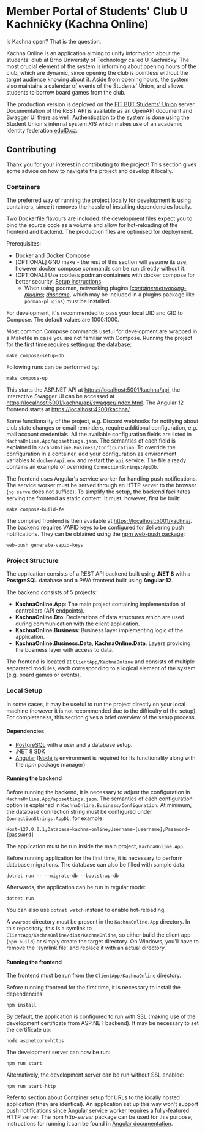 # Member Portal of Students' Club U Kachničky (Kachna Online)

Is Kachna open? That is the question.

Kachna Online is an application aiming to unify information about the
students' club at Brno University of Technology called U Kachničky.
The most crucial element of the system is informing about opening hours of the club,
which are dynamic, since opening the club is pointless without the target
audience knowing about it.
Aside from opening hours, the system also maintains a calendar of events
of the Students' Union, and allows students to borrow board games from the club.

The production version is deployed on the
[FIT BUT Students' Union](https://www.su.fit.vutbr.cz/kachna/) server.
Documentation of the REST API is available as an OpenAPI document and Swagger UI
[there as well](https://www.su.fit.vutbr.cz/kachna/api/swagger/index.html).
Authentication to the system is done using the Student Union's internal system
*KIS* which makes use of an academic identity federation
[eduID.cz](https://www.eduid.cz/).

## Contributing

Thank you for your interest in contributing to the project!
This section gives some advice on how to navigate the project
and develop it locally.

### Containers

The preferred way of running the project locally for development is using
containers, since it removes the hassle of installing dependencies locally.

Two Dockerfile flavours are included: the development files expect you to bind the source code as a volume and allow for hot-reloading of the frontend and backend. The production files are optimised for deployment.

Prerequisites:
 - Docker and Docker Compose
 - \[OPTIONAL\] GNU make - the rest of this section will assume its use, however docker compose commands can be run directly without it.
 - \[OPTIONAL\] Use rootless podman containers with docker compose for better security. [Setup instructions](https://fedoramagazine.org/use-docker-compose-with-podman-to-orchestrate-containers-on-fedora/)
     - When using podman, networking plugins ([_containernetworking-plugins_](https://github.com/containernetworking/plugins);
       [_dnsname_](https://github.com/containers/dnsname), which may be included in a plugins package like `podman-plugins`) must be installed.

For development, it's recommended to pass your local UID and GID to Compose. The default values are 1000:1000.

Most common Compose commands useful for development are wrapped
in a Makefile in case you are not familiar with Compose.
Running the project for the first time requires setting up the
database:

```
make compose-setup-db
```

Following runs can be performed by:

```
make compose-up
```

This starts the ASP.NET API at
[https://localhost:5001/kachna/api](https://localhost:5001/kachna/api),
the interactive Swagger UI can be accessed at
[https://localhost:5001/kachna/api/swagger/index.html](https://localhost:5001/kachna/api/swagger/index.html).
The Angular 12 frontend starts at
[https://localhost:4200/kachna/](https://localhost:4200/kachna/).

Some functionality of the project, e.g. Discord webhooks for notifying about
club state changes or email reminders, require additional configuration, e.g.
mail account credentials. All the available configuration fields are listed
in `KachnaOnline.App/appsettings.json`. The semantics of each field is explained
in `KachnaOnline.Business/Configuration`. To override the configuration in
a container, add your configuration as environment variables to `docker/api.env`
and restart the `api` service. The file already contains an example of overriding
`ConnectionStrings:AppDb`.

The frontend uses Angular's service worker for handling push notifications.
The service worker must be served through an HTTP server to the browser
(`ng serve` does not suffice). To simplify the setup, the backend facilitates
serving the frontend as static content. It must, however, first be built:

```
make compose-build-fe
```

The compiled frontend is then available at
[https://localhost:5001/kachna/](https://localhost:5001/kachna/).
The backend requires VAPID keys to be configured for delivering push notifications.
They can be obtained using the
[npm web-push package](https://www.npmjs.com/package/web-push):

```
web-push generate-vapid-keys
```

### Project Structure

The application consists of a REST API backend built using **.NET 8**
with a **PostgreSQL** database and a PWA frontend built using **Angular 12**.

The backend consists of 5 projects:

- **KachnaOnline.App**: The main project containing implementation of controllers (API endpoints).
- **KachnaOnline.Dto**: Declarations of data structures which are used during communication with the client application.
- **KachnaOnline.Business**: Business layer implementing logic of the application.
- **KachnaOnline.Business.Data**, **KachnaOnline.Data**: Layers providing the business layer with access to data.

The frontend is located at `ClientApp/KachnaOnline` and consists of multiple separated modules,
each corresponding to a logical element of the system (e.g. board games or events).

### Local Setup

In some cases, it may be useful to run the project directly on your local machine (however it is not recommended due to the difficulty of the setup).
For completeness, this section gives a brief overview of the setup process.

#### Dependencies

- [PostgreSQL](https://www.postgresql.org/download/) with a user and a database setup.
- [.NET 8 SDK](https://dotnet.microsoft.com/download)
- [Angular](https://angular.io/guide/setup-local) ([Node.js](https://nodejs.org/en/download/) environment is required for its functionality along with the *npm* package manager)

#### Running the backend

Before running the backend, it is necessary to adjust the configuration in
`KachnaOnline.App/appsettings.json`. The semantics of each configuration option
is explained in `KachnaOnline.Business/Configuration`. At minimum, the database
connection string must be configured under `ConnectionStrings:AppDb`, for example:

```
Host=127.0.0.1;Database=kachna-online;Username=[username];Password=[password]
```

The application must be run inside the main project, `KachnaOnline.App`.

Before running application for the first time, it is necessary to perform database
migrations. The database can also be filled with sample data:

```
dotnet run -- --migrate-db --bootstrap-db
```

Afterwards, the application can be run in regular mode:

```
dotnet run
```

You can also use `dotnet watch` instead to enable hot-reloading.

A `wwwroot` directory must be present in the `KachnaOnline.App` directory. In this repository, this is a symlink
to `ClientApp/KachnaOnline/dist/KachnaOnline`, so either build the client app (`npm build`) or simply create
the target directory. On Windows, you'll have to remove the 'symlink file' and replace it with an actual directory.

#### Running the frontend

The frontend must be run from the `ClientApp/KachnaOnline` directory.

Before running frontend for the first time, it is necessary to install the
dependencies:

```
npm install
```

By default, the application is configured to run with SSL (making use of
the development certificate from ASP.NET backend). It may be necessary to
set the certificate up:

```
node aspnetcore-https
```

The development server can now be run:

```
npm run start
```

Alternatively, the development server can be run without SSL enabled:

```
npm run start-http
```

Refer to section about Container setup for URLs to the locally hosted application
(they are identical). An application set up this way won't support push
notifications since Angular service worker requires a fully-featured HTTP server.
The npm *http-server* package can be used for this purpose, instructions for
running it can be found in
[Angular documentation](https://angular.io/guide/service-worker-getting-started#service-worker-in-action-a-tour).
